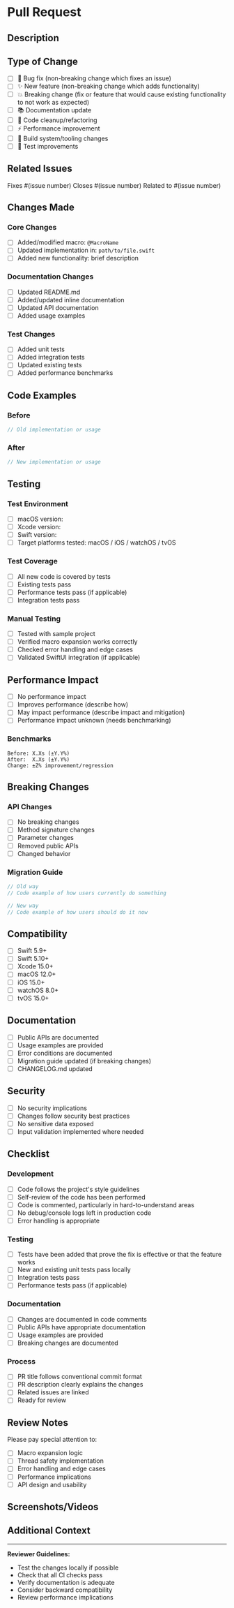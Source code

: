 # Pull Request

## Description
<!-- Provide a brief description of the changes in this PR -->

## Type of Change
<!-- Please delete options that are not relevant -->

- [ ] 🐛 Bug fix (non-breaking change which fixes an issue)
- [ ] ✨ New feature (non-breaking change which adds functionality)
- [ ] 💥 Breaking change (fix or feature that would cause existing functionality to not work as expected)
- [ ] 📚 Documentation update
- [ ] 🧹 Code cleanup/refactoring
- [ ] ⚡ Performance improvement
- [ ] 🔧 Build system/tooling changes
- [ ] 🧪 Test improvements

## Related Issues
<!-- Link to any related issues -->
Fixes #(issue number)
Closes #(issue number)
Related to #(issue number)

## Changes Made
<!-- Provide a detailed list of changes -->

### Core Changes
- [ ] Added/modified macro: `@MacroName`
- [ ] Updated implementation in: `path/to/file.swift`
- [ ] Added new functionality: brief description

### Documentation Changes
- [ ] Updated README.md
- [ ] Added/updated inline documentation
- [ ] Updated API documentation
- [ ] Added usage examples

### Test Changes
- [ ] Added unit tests
- [ ] Added integration tests
- [ ] Updated existing tests
- [ ] Added performance benchmarks

## Code Examples
<!-- Show how the changes work with code examples -->

### Before
```swift
// Old implementation or usage
```

### After
```swift
// New implementation or usage
```

## Testing
<!-- Describe how you tested your changes -->

### Test Environment
- [ ] macOS version: 
- [ ] Xcode version: 
- [ ] Swift version: 
- [ ] Target platforms tested: macOS / iOS / watchOS / tvOS

### Test Coverage
- [ ] All new code is covered by tests
- [ ] Existing tests pass
- [ ] Performance tests pass (if applicable)
- [ ] Integration tests pass

### Manual Testing
<!-- Describe any manual testing performed -->
- [ ] Tested with sample project
- [ ] Verified macro expansion works correctly
- [ ] Checked error handling and edge cases
- [ ] Validated SwiftUI integration (if applicable)

## Performance Impact
<!-- Describe any performance implications -->

- [ ] No performance impact
- [ ] Improves performance (describe how)
- [ ] May impact performance (describe impact and mitigation)
- [ ] Performance impact unknown (needs benchmarking)

### Benchmarks
<!-- Include benchmark results if applicable -->
```
Before: X.Xs (±Y.Y%)
After:  X.Xs (±Y.Y%)
Change: ±Z% improvement/regression
```

## Breaking Changes
<!-- If this introduces breaking changes, describe them and the migration path -->

### API Changes
- [ ] No breaking changes
- [ ] Method signature changes
- [ ] Parameter changes
- [ ] Removed public APIs
- [ ] Changed behavior

### Migration Guide
<!-- Provide migration instructions for breaking changes -->
```swift
// Old way
// Code example of how users currently do something

// New way  
// Code example of how users should do it now
```

## Compatibility
<!-- Check compatibility with supported versions -->

- [ ] Swift 5.9+
- [ ] Swift 5.10+
- [ ] Xcode 15.0+
- [ ] macOS 12.0+
- [ ] iOS 15.0+
- [ ] watchOS 8.0+
- [ ] tvOS 15.0+

## Documentation
<!-- Ensure documentation is updated -->

- [ ] Public APIs are documented
- [ ] Usage examples are provided
- [ ] Error conditions are documented
- [ ] Migration guide updated (if breaking changes)
- [ ] CHANGELOG.md updated

## Security
<!-- Consider security implications -->

- [ ] No security implications
- [ ] Changes follow security best practices
- [ ] No sensitive data exposed
- [ ] Input validation implemented where needed

## Checklist
<!-- Complete this checklist before submitting -->

### Development
- [ ] Code follows the project's style guidelines
- [ ] Self-review of the code has been performed
- [ ] Code is commented, particularly in hard-to-understand areas
- [ ] No debug/console logs left in production code
- [ ] Error handling is appropriate

### Testing
- [ ] Tests have been added that prove the fix is effective or that the feature works
- [ ] New and existing unit tests pass locally
- [ ] Integration tests pass
- [ ] Performance tests pass (if applicable)

### Documentation
- [ ] Changes are documented in code comments
- [ ] Public APIs have appropriate documentation
- [ ] Usage examples are provided
- [ ] Breaking changes are documented

### Process
- [ ] PR title follows conventional commit format
- [ ] PR description clearly explains the changes
- [ ] Related issues are linked
- [ ] Ready for review

## Review Notes
<!-- Any specific areas you'd like reviewers to focus on -->

Please pay special attention to:
- [ ] Macro expansion logic
- [ ] Thread safety implementation
- [ ] Error handling and edge cases
- [ ] Performance implications
- [ ] API design and usability

## Screenshots/Videos
<!-- If applicable, add screenshots or videos demonstrating the changes -->

## Additional Context
<!-- Add any other context about the pull request here -->

---

**Reviewer Guidelines:**
- Test the changes locally if possible
- Check that all CI checks pass
- Verify documentation is adequate
- Consider backward compatibility
- Review performance implications